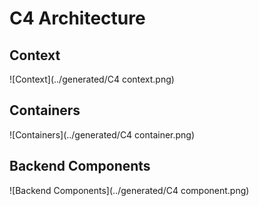 # C4 Architecture

## Context
![Context](../generated/C4 context.png)

## Containers
![Containers](../generated/C4 container.png)

## Backend Components
![Backend Components](../generated/C4 component.png)
